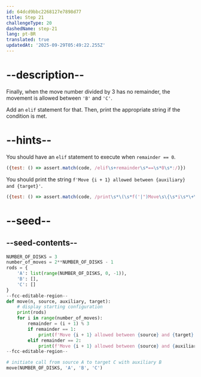```yaml
---
id: 64dcd9bbc2268127e7898d77
title: Step 21
challengeType: 20
dashedName: step-21
lang: pt-BR
translated: true
updatedAt: '2025-09-29T05:49:22.255Z'
---
```


# --description--

Finally, when the move number divided by 3 has no remainder, the movement is allowed between `'B'` and `'C'`.

Add an `elif` statement for that. Then, print the appropriate string if the condition is met. 

# --hints--

You should have an `elif` statement to execute when `remainder == 0`. 

```js
({test: () => assert.match(code, /elif\s+remainder\s*==\s*0\s*:/)})
```

You should print the string `f'Move {i + 1} allowed between {auxiliary} and {target}'`. 

```js
({test: () => assert.match(code, /print\s*\(\s*f('|")Move\s\{\s*i\s*\+\s*1\s*\}\sallowed\sbetween\s\{\s*auxiliary\s*\}\sand\s\{\s*target\s*\s*\}\1\s*\)/)})
```

# --seed--

## --seed-contents--

```py
NUMBER_OF_DISKS = 3
number_of_moves = 2**NUMBER_OF_DISKS - 1
rods = {
    'A': list(range(NUMBER_OF_DISKS, 0, -1)),
    'B': [],
    'C': []
}
--fcc-editable-region--
def move(n, source, auxiliary, target):
    # display starting configuration
    print(rods)
    for i in range(number_of_moves):
        remainder = (i + 1) % 3
        if remainder == 1:
            print(f'Move {i + 1} allowed between {source} and {target}')
        elif remainder == 2:
            print(f'Move {i + 1} allowed between {source} and {auxiliary}')
--fcc-editable-region--

# initiate call from source A to target C with auxiliary B
move(NUMBER_OF_DISKS, 'A', 'B', 'C')
```

